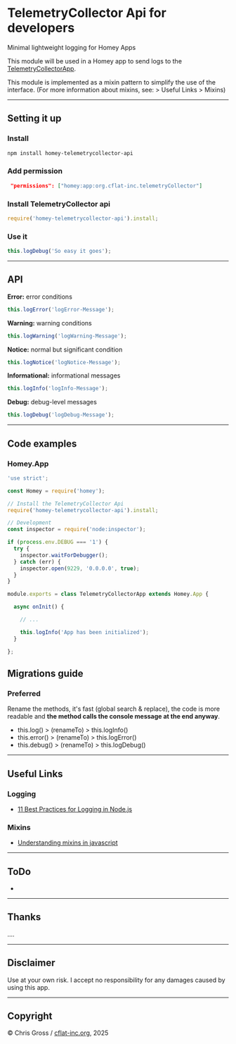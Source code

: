 # TelemetryCollector Api for developers

Minimal lightweight logging for Homey Apps

This module will be used in a Homey app to send logs to the [TelemetryCollectorApp](https://homey.app/de-ch/app/org.cflat-inc.telemetryCollector).

This module is implemented as a mixin pattern to simplify the use of the interface. (For more information about mixins, see: > Useful Links > Mixins)

---

## Setting it up

### Install

```bash
npm install homey-telemetrycollector-api
```

### Add permission

```json
 "permissions": ["homey:app:org.cflat-inc.telemetryCollector"]
```

### Install TelemetryCollector api

```js
require('homey-telemetrycollector-api').install;
```

### Use it

```js
this.logDebug('So easy it goes');
```

---

## API

**Error:** error conditions

```js
this.logError('logError-Message');
```

**Warning:** warning conditions

```js
this.logWarning('logWarning-Message');
```

**Notice:** normal but significant condition

```js
this.logNotice('logNotice-Message');
```

**Informational:** informational messages

```js
this.logInfo('logInfo-Message');
```

**Debug:** debug-level messages

```js
this.logDebug('logDebug-Message');
```

---

## Code examples

### Homey.App

```js
'use strict';

const Homey = require('homey');

// Install the TelemetryCollector Api
require('homey-telemetrycollector-api').install;

// Development
const inspector = require('node:inspector');

if (process.env.DEBUG === '1') {
  try {
    inspector.waitForDebugger();
  } catch (err) {
    inspector.open(9229, '0.0.0.0', true);
  }
}

module.exports = class TelemetryCollectorApp extends Homey.App {

  async onInit() {

    // ...

    this.logInfo('App has been initialized');
  }

};
```

## Migrations guide

### Preferred

Rename the methods, it's fast (global search & replace), the code is more readable and **the method calls the console message at the end anyway**.

- this.log() > (renameTo) > this.logInfo()
- this.error() > (renameTo) > this.logError()
- this.debug() > (renameTo) > this.logDebug()

---

## Useful Links

### Logging

- [11 Best Practices for Logging in Node.js](https://betterstack.com/community/guides/logging/nodejs-logging-best-practices/)

### Mixins

- [Understanding mixins in javascript](https://basescripts.com/understanding-mixins-in-javascript)

---

## ToDo

-

---

## Thanks

....

---

## Disclaimer

Use at your own risk. I accept no responsibility for any damages caused by using this app.

---

## Copyright

© Chris Gross / [cflat-inc.org](cflat-inc.org), 2025
